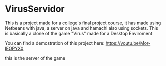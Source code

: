 # VirusServidor

This is a project made for a college's final project course, it has made using Netbeans with java, a server on java and hamachi also using sockets. This is basically a clone of the game "Virus" made for a Desktop Enviroment

You can find a demostration of this project here: https://youtu.be/Mor-lEOPYX0

this is the server of the game
